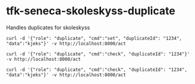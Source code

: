 # tfk-seneca-skoleskyss-duplicate
Handles duplicates for skoleskyss

```curl -d '{"role": "duplicate", "cmd":"set", "duplicateId": "1234", "data":"kjeks"}' -v http://localhost:8000/act```

```curl -d '{"role": "duplicate", "cmd":"check", "duplicateId": "1234"}' -v http://localhost:8000/act```

```curl -d '{"role": "duplicate", "cmd":"check", "duplicateId": "1234", "data":"kjeks"}' -v http://localhost:8000/act```